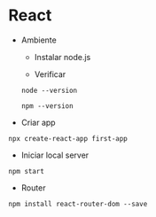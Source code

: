 
# React

- Ambiente

  - Instalar node.js

  - Verificar 
  
  ```node --version```
  
  ```npm --version```
  
- Criar app

```npx create-react-app first-app```


- Iniciar local server

```npm start```

- Router

```npm install react-router-dom --save```
